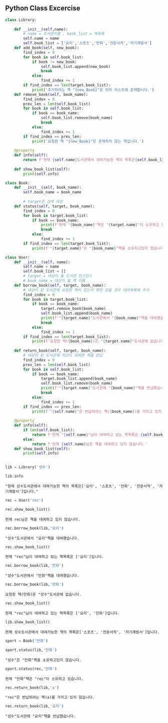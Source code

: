 ## Python Class Excercise

```python
class Library:
    
    def __init__(self,name):
        # name = 도서관이름 , book_list = 책목록
        self.name = name
        self.book_list = ['요리','스포츠','만화','전문서적','자기계발서']
    def add_book(self, new_book):
        find_index = 0
        for book in self.book_list:
            if book != new_book:
                self.book_list.append(new_book)
                break
            else:
                find_index += 1
        if find_index == len(target.book_list):
            print('추가하려는 책 "{new_Book}"은 이미 리스트에 존재합니다.')
    def remove_book(self, book_name):
        find_index = 0
       	prev_len = len(self.book_list)
        for book in self.book_list:
            if book == book_name:
                self.book_list.remove(book_name)
                break
            else:
                find_index += 1
        if find_index == prev_len:
            print('요청한 책 "{new_Book}"은 존재하지 않는 책입니다.')
        
    @property
    def info(self):
        return f'현재 {self.name}도서관에서 대여가능한 책의 목록은{self.book_list}입니다.'
    
    def show_book_list(self):
        print(self.info)

class Book:
    def __init__(self, book_name):
        self.book_name = book_name
        
        # target은 검색 대상
    def status(self, target, book_name):
        find_index = 0
        for book in target.book_list:
            if book == book_name:
                print(f'현재 "{book_name}"책은 "{target.name}"이 소유하고 있습니다.')
                break
            else:
                find_index += 1
        if find_index == len(target.book_list):
            print(f'"{target.name}"은 "{book_name}"책을 소유하고있지 않습니다. ')

class User:
    def __init__(self, name):
        self.name = name
        self.book_list = []
        # target = 대상이 될 도서관 인스턴스
        # book_name = 대상이 될 책 이름
    def borrow_book(self, target, book_name):
        # 대상이 된 도서관에 요청한 책이 있는지 확인 있을 경우 대여목록에 추가
        find_index = 0
        for book in target.book_list:
            if book == book_name:
                target.remove_book(book_name)
                self.book_list.append(book_name)
                print(f'"{target.name}"도서관에서 "{book_name}"책을 대여했습니다.')
                break
            else:
                find_index += 1
        if find_index == len(target.book_list):
            print(f'요청한 책({book_name})은 "{target.name}"도서관에 없습니다.')
        
    def return_book(self, target, book_name):
        # 대상이 된 도서관에 자신이 대여한 책을 반납
        find_index = 0
        prev_len = len(self.book_list)
        for book in self.book_list:
            if book == book_name:
                target.book_list.append(book_name)
                self.book_list.remove(book_name)
                print(f'"{target.name}"도서관에 "{book_name}"책을 반납했습니다.')
                break
            else:
                find_index += 1
        if find_index == prev_len:
            print(f'"{self.name}"은 반납하려는 책({book_name})을 가지고 있지 않습니다.')
        
    @property
    def info(self):
        if len(self.book_list):
            return f'현재 "{self.name}"님이 대여하고 있는 책목록은 {self.book_list}입니다.'
        else:
            return f'현재 {self.name}님은 책을 대여하고 있지 않습니다.'
    def show_book_list(self):
        print(self.info)
        
```


```python
lib = Library('성수')
```


```python
lib.info
```




    "현재 성수도서관에서 대여가능한 책의 목록은['요리', '스포츠', '만화', '전문서적', '자기계발서']입니다."




```python
rec = User('rec')
```


```python
rec.show_book_list()
```

    현재 rec님은 책을 대여하고 있지 않습니다.



```python
rec.borrow_book(lib,'요리')
```

    "성수"도서관에서 "요리"책을 대여했습니다.



```python
rec.show_book_list()
```

    현재 "rec"님이 대여하고 있는 책목록은 ['요리']입니다.



```python
rec.borrow_book(lib,'만화')
```

    "성수"도서관에서 "만화"책을 대여했습니다.



```python
rec.borrow_book(lib,'만화')
```

    요청한 책(만화)은 "성수"도서관에 없습니다.



```python
rec.show_book_list()
```

    현재 "rec"님이 대여하고 있는 책목록은 ['요리', '만화']입니다.



```python
lib.show_book_list()
```

    현재 성수도서관에서 대여가능한 책의 목록은['스포츠', '전문서적', '자기계발서']입니다.



```python
sport = Book('만화')
```


```python
sport.status(lib,'만화')
```

    "성수"은 "만화"책을 소유하고있지 않습니다. 



```python
sport.status(rec,'만화')
```

    현재 "만화"책은 "rec"이 소유하고 있습니다.



```python
rec.return_book(lib,'a')
```

    "rec"은 반납하려는 책(a)을 가지고 있지 않습니다.



```python
rec.return_book(lib,'요리')
```

    "성수"도서관에 "요리"책을 반납했습니다.


